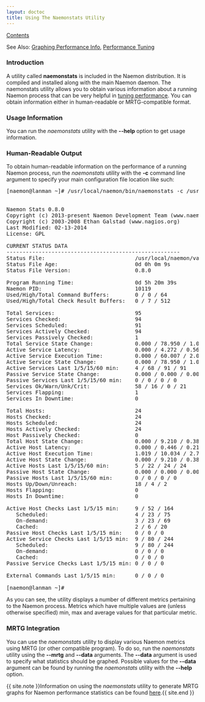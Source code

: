 ```yaml
---
layout: doctoc
title: Using The Naemonstats Utility
---
```


<span class="glyphicon glyphicon-arrow-up"></span> <a href="toc.html">Contents</a><br>

<span class="glyphicon glyphicon-arrow-right"></span> See Also: <a href="mrtggraphs.html">Graphing Performance Info</a>,
<a href="tuning.html">Performance Tuning</a>



### Introduction

A utility called <b>naemonstats</b> is included in the Naemon distribution.
It is compiled and installed along with the main Naemon daemon.
The naemonstats utility allows you to obtain various information about a running
Naemon process that can be very helpful in <a href="tuning.html">tuning performance</a>.
You can obtain information either in human-readable or MRTG-compatible format.



### Usage Information

You can run the <i>naemonstats</i> utility with the <b>--help</b> option to get usage information.




### Human-Readable Output

To obtain human-readable information on the performance of a running Naemon process,
run the <i>naemonstats</i> utility with the <b>-c</b> command line argument to
specify your main configuration file location like such:

<pre>
[naemon@lanman ~]# /usr/local/naemon/bin/naemonstats -c /usr/local/naemon/etc/naemon.cfg


Naemon Stats 0.8.0
Copyright (c) 2013-present Naemon Development Team (www.naemon.io)
Copyright (c) 2003-2008 Ethan Galstad (www.nagios.org)
Last Modified: 02-13-2014
License: GPL

CURRENT STATUS DATA
------------------------------------------------------
Status File:                            /usr/local/naemon/var/status.dat
Status File Age:                        0d 0h 0m 9s
Status File Version:                    0.8.0

Program Running Time:                   0d 5h 20m 39s
Naemon PID:                             10119
Used/High/Total Command Buffers:        0 / 0 / 64
Used/High/Total Check Result Buffers:   0 / 7 / 512

Total Services:                         95
Services Checked:                       94
Services Scheduled:                     91
Services Actively Checked:              94
Services Passively Checked:             1
Total Service State Change:             0.000 / 78.950 / 1.026 %
Active Service Latency:                 0.000 / 4.272 / 0.561 sec
Active Service Execution Time:          0.000 / 60.007 / 2.066 sec
Active Service State Change:            0.000 / 78.950 / 1.037 %
Active Services Last 1/5/15/60 min:     4 / 68 / 91 / 91
Passive Service State Change:           0.000 / 0.000 / 0.000 %
Passive Services Last 1/5/15/60 min:    0 / 0 / 0 / 0
Services Ok/Warn/Unk/Crit:              58 / 16 / 0 / 21
Services Flapping:                      1
Services In Downtime:                   0

Total Hosts:                            24
Hosts Checked:                          24
Hosts Scheduled:                        24
Hosts Actively Checked:                 24
Host Passively Checked:                 0
Total Host State Change:                0.000 / 9.210 / 0.384 %
Active Host Latency:                    0.000 / 0.446 / 0.219 sec
Active Host Execution Time:             1.019 / 10.034 / 2.764 sec
Active Host State Change:               0.000 / 9.210 / 0.384 %
Active Hosts Last 1/5/15/60 min:        5 / 22 / 24 / 24
Passive Host State Change:              0.000 / 0.000 / 0.000 %
Passive Hosts Last 1/5/15/60 min:       0 / 0 / 0 / 0
Hosts Up/Down/Unreach:                  18 / 4 / 2
Hosts Flapping:                         0
Hosts In Downtime:                      0

Active Host Checks Last 1/5/15 min:     9 / 52 / 164
   Scheduled:                           4 / 23 / 75
   On-demand:                           3 / 23 / 69
   Cached:                              2 / 6 / 20
Passive Host Checks Last 1/5/15 min:    0 / 0 / 0
Active Service Checks Last 1/5/15 min:  9 / 80 / 244
   Scheduled:                           9 / 80 / 244
   On-demand:                           0 / 0 / 0
   Cached:                              0 / 0 / 0
Passive Service Checks Last 1/5/15 min: 0 / 0 / 0

External Commands Last 1/5/15 min:      0 / 0 / 0

[naemon@lanman ~]#
</pre>

As you can see, the utility displays a number of different metrics pertaining to the Naemon
process. Metrics which have multiple values are (unless otherwise specified) min,
max and average values for that particular metric.



### MRTG Integration

You can use the <i>naemonstats</i> utility to display various Naemon metrics using
MRTG (or other compatible program). To do so, run the <i>naemonstats</i> utility using
the <b>--mrtg</b> and <b>--data</b> arguments. The <b>--data</b> argument is used
to specify what statistics should be graphed. Possible values for the <b>--data</b>
argument can be found by running the <i>naemonstats</i> utility with the <b>--help</b> option.

{{ site.note }}Information on using the <i>naemonstats</i> utility to generate MRTG graphs
for Naemon performance statistics can be found <a href="mrtggraphs.html">here</a>.{{ site.end }}
